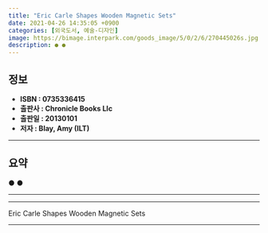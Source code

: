 ```yaml
---
title: "Eric Carle Shapes Wooden Magnetic Sets"
date: 2021-04-26 14:35:05 +0900
categories: [외국도서, 예술-디자인]
image: https://bimage.interpark.com/goods_image/5/0/2/6/270445026s.jpg
description: ● ●
---
```


## **정보**

- **ISBN : 0735336415**
- **출판사 : Chronicle Books Llc**
- **출판일 : 20130101**
- **저자 : Blay, Amy (ILT)**

------



## **요약**

●  ●  

------



------


Eric Carle Shapes Wooden Magnetic Sets 

------


